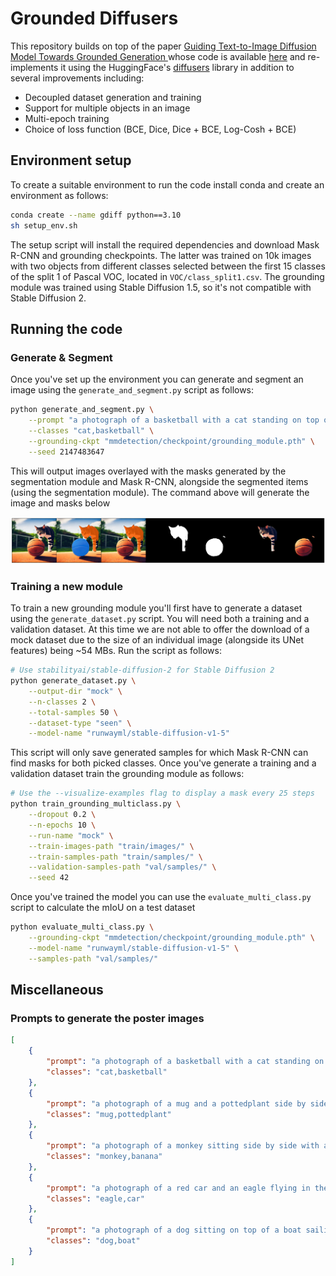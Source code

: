 # Grounded Diffusers

This repository builds on top of the paper [Guiding Text-to-Image Diffusion Model Towards Grounded Generation
](https://arxiv.org/abs/2301.05221) whose code is available [here](https://github.com/Lipurple/Grounded-Diffusion) and re-implements it using the HuggingFace's [diffusers](https://github.com/huggingface/diffusers) library in addition to several improvements including:

- Decoupled dataset generation and training
- Support for multiple objects in an image
- Multi-epoch training
- Choice of loss function (BCE, Dice, Dice + BCE, Log-Cosh + BCE)

## Environment setup

To create a suitable environment to run the code install conda and create an environment as follows:

```sh
conda create --name gdiff python==3.10
sh setup_env.sh
```

The setup script will install the required dependencies and download Mask R-CNN and grounding checkpoints. The latter was trained on 10k images with two objects from different classes selected between the first 15 classes of the split 1 of Pascal VOC, located in `VOC/class_split1.csv`. The grounding module was trained using Stable Diffusion 1.5, so it's not compatible with Stable Diffusion 2.

## Running the code

### Generate & Segment

Once you've set up the environment you can generate and segment an image using the `generate_and_segment.py` script as follows:

```sh
python generate_and_segment.py \
    --prompt "a photograph of a basketball with a cat standing on top of it on a field long shot" \
    --classes "cat,basketball" \
    --grounding-ckpt "mmdetection/checkpoint/grounding_module.pth" \
    --seed 2147483647
```

This will output images overlayed with the masks generated by the segmentation module and Mask R-CNN, alongside the segmented items (using the segmentation module). The command above will generate the image and masks below

![](./media/segmentation_example.png)

### Training a new module

To train a new grounding module you'll first have to generate a dataset using the `generate_dataset.py` script. You will need both a training and a validation dataset. At this time we are not able to offer the download of a mock dataset due to the size of an individual image (alongside its UNet features) being ~54 MBs. Run the script as follows:

```sh
# Use stabilityai/stable-diffusion-2 for Stable Diffusion 2
python generate_dataset.py \
    --output-dir "mock" \
    --n-classes 2 \
    --total-samples 50 \
    --dataset-type "seen" \
    --model-name "runwayml/stable-diffusion-v1-5"
```

This script will only save generated samples for which Mask R-CNN can find masks for both picked classes. Once you've generate a training and a validation dataset train the grounding module as follows:

```sh
# Use the --visualize-examples flag to display a mask every 25 steps
python train_grounding_multiclass.py \
    --dropout 0.2 \
    --n-epochs 10 \
    --run-name "mock" \
    --train-images-path "train/images/" \
    --train-samples-path "train/samples/" \
    --validation-samples-path "val/samples/" \
    --seed 42
```

Once you've trained the model you can use the `evaluate_multi_class.py` script to calculate the mIoU on a test dataset

```sh
python evaluate_multi_class.py \
    --grounding-ckpt "mmdetection/checkpoint/grounding_module.pth" \
    --model-name "runwayml/stable-diffusion-v1-5" \
    --samples-path "val/samples/"
```

## Miscellaneous

### Prompts to generate the poster images

```json
[
    {
        "prompt": "a photograph of a basketball with a cat standing on top of it on a field long shot",
        "classes": "cat,basketball"
    },
    {
        "prompt": "a photograph of a mug and a pottedplant side by side sitting on top of a table in a kitchen with strong natural light. In the background a white wall can be seen",
        "classes": "mug,pottedplant"
    },
    {
        "prompt": "a photograph of a monkey sitting side by side with a bunch of bananas. there is a strong natural warm light in the scene. high quality photography 8k",
        "classes": "monkey,banana"
    },
    {
        "prompt": "a photograph of a red car and an eagle flying in the sky",
        "classes": "eagle,car"
    },
    {
        "prompt": "a photograph of a dog sitting on top of a boat sailing on a river, lit by a warm natural light long shot",
        "classes": "dog,boat"
    }
]
```
